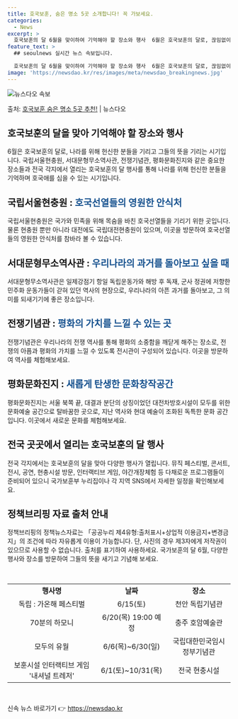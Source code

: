 ```yaml
---
title: 호국보훈, 숨은 명소 5곳 소개합니다! 꼭 가보세요.
categories:
  - News
excerpt: >
  호국보훈의 달 6월을 맞이하여 기억해야 할 장소와 행사  6월은 호국보훈의 달로, 끊임없이 나라를 위해 헌신…
feature_text: >
  ## seoulnews 실시간 뉴스 속보입니다.

  호국보훈의 달 6월을 맞이하여 기억해야 할 장소와 행사  6월은 호국보훈의 달로, 끊임없이 나라를 위해 헌신…
image: 'https://newsdao.kr/res/images/meta/newsdao_breakingnews.jpg'
---
```


![뉴스다오 속보](https://newsdao.kr/res/images/meta/newsdao_breakingnews.jpg)

<p>출처: <a href="https://newsdao.kr/4215" rel="dofollow">호국보훈 숨은 명소 5곳 추천!</a> | 뉴스다오</p>

<h2 data-ke-size="size24">호국보훈의 달을 맞아 기억해야 할 장소와 행사</h2>
<p data-ke-size="size16">6월은 호국보훈의 달로, 나라를 위해 헌신한 분들을 기리고 그들의 뜻을 기리는 시기입니다. 국립서울현충원, 서대문형무소역사관, 전쟁기념관, 평화문화진지와 같은 중요한 장소들과 전국 각지에서 열리는 호국보훈의 달 행사를 통해 나라를 위해 헌신한 분들을 기억하며 호국애를 심을 수 있는 시기입니다.</p>

<h2 data-ke-size="size21">국립서울현충원 : <b><span style="color: #1a5490;">호국선열들의 영원한 안식처</span></b></h2>
<p data-ke-size="size16">국립서울현충원은 국가와 민족을 위해 목숨을 바친 호국선열들을 기리기 위한 곳입니다. 물론 현충원 뿐만 아니라 대전에도 국립대전현충원이 있으며, 이곳을 방문하여 호국선열들의 영원한 안식처를 참바라 볼 수 있습니다.</p>

<h2 data-ke-size="size21">서대문형무소역사관 : <b><span style="color: #1a5490;">우리나라의 과거를 돌아보고 싶을 때</span></b></h2>
<p data-ke-size="size16">서대문형무소역사관은 일제강점기 항일 독립운동가와 해방 후 독재, 군사 정권에 저항한 민주화 운동가들이 갇혀 있던 역사의 현장으로, 우리나라의 아픈 과거를 돌아보고, 그 의미를 되새기기에 좋은 장소입니다.</p>

<h2 data-ke-size="size21">전쟁기념관 : <b><span style="color: #1a5490;">평화의 가치를 느낄 수 있는 곳</span></b></h2>
<p data-ke-size="size16">전쟁기념관은 우리나라의 전쟁 역사를 통해 평화의 소중함을 깨닫게 해주는 장소로, 전쟁의 아픔과 평화의 가치를 느낄 수 있도록 전시관이 구성되어 있습니다. 이곳을 방문하여 역사를 체험해보세요.</p>

<h2 data-ke-size="size21">평화문화진지 : <b><span style="color: #1a5490;">새롭게 탄생한 문화창작공간</span></b></h2>
<p data-ke-size="size16">평화문화진지는 서울 북쪽 끝, 대결과 분단의 상징이었던 대전차방호시설이 모두를 위한 문화예술 공간으로 탈바꿈한 곳으로, 지난 역사와 현대 예술이 조화된 독특한 문화 공간입니다. 이곳에서 새로운 문화를 체험해보세요.</p>

<h2 data-ke-size="size21">전국 곳곳에서 열리는 호국보훈의 달 행사</h2>
<p data-ke-size="size16">전국 각지에서는 호국보훈의 달을 맞아 다양한 행사가 열립니다. 뮤직 페스티벌, 콘서트, 전시, 공연, 현충시설 방문, 인터랙티브 게임, 야간개장체험 등 다채로운 프로그램들이 준비되어 있으니 국가보훈부 누리집이나 각 지역 SNS에서 자세한 일정을 확인해보세요.</p>

<h2 data-ke-size="size21">정책브리핑 자료 출처 안내</h2>
<p data-ke-size="size16">정책브리핑의 정책뉴스자료는 「공공누리 제4유형:출처표시+상업적 이용금지+변경금지」의 조건에 따라 자유롭게 이용이 가능합니다. 단, 사진의 경우 제3자에게 저작권이 있으므로 사용할 수 없습니다. 출처를 표기하여 사용하세요. 국가보훈의 달 6월, 다양한 행사와 장소를 방문하여 그들의 뜻을 새기고 기념해 보세요.</p>

<p data-ke-size="size16">&nbsp;</p>

<table>
    <tbody>
        <tr>
            <td style="text-align: center; height: 17px;"><b>행사명</b></td>
            <td style="text-align: center; height: 17px;"><b>날짜</b></td>
            <td style="text-align: center; height: 17px;"><b>장소</b></td>
        </tr>
        <tr>
            <td style="text-align: center; height: 17px;">독립 : 가온해 페스티벌</td>
            <td style="text-align: center; height: 17px;">6/15(토)</td>
            <td style="text-align: center; height: 17px;">천안 독립기념관</td>
        </tr>
        <tr>
            <td style="text-align: center; height: 17px;">70분의 하모니</td>
            <td style="text-align: center; height: 17px;">6/20(목) 19:00 예정</td>
            <td style="text-align: center; height: 17px;">충주 호암예술관</td>
        </tr>
        <tr>
            <td style="text-align: center; height: 17px;">모두의 유월</td>
            <td style="text-align: center; height: 17px;">6/6(목)~6/30(일)</td>
            <td style="text-align: center; height: 17px;">국립대한민국임시정부기념관</td>
        </tr>
        <tr>
            <td style="text-align: center; height: 17px;">보훈시설 인터랙티브 게임 '내셔널 트레저'</td>
            <td style="text-align: center; height: 17px;">6/1(토)~10/31(목)</td>
            <td style="text-align: center; height: 17px;">전국 현충시설</td>
        </tr>
    </tbody>
</table>
<p data-ke-size="size16">&nbsp;</p> 

신속 뉴스 바로가기 👉 <a href="https://newsdao.kr" rel="dofollow">https://newsdao.kr</a>


